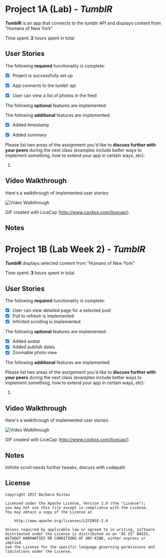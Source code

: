 # Project 1A (Lab) - *TumblR*

**TumblR** is an app that connects to the tumblr API and displays content from "Humans of New York" 

Time spent: **2** hours spent in total

## User Stories

The following **required** functionality is complete:

- [X] Project is successfully set up
- [X] App connects to the tumblr api
- [X] User can view a list of photos in the feed


The following **optional** features are implemented:



The following **additional** features are implemented:

- [X] Added timestamp
- [X] Added summary


Please list two areas of the assignment you'd like to **discuss further with your peers** during the next class (examples include better ways to implement something, how to extend your app in certain ways, etc):

1. 

## Video Walkthrough 

Here's a walkthrough of implemented user stories:

<img src='http://i.imgur.com/K3iNfXF.gif' title='Video Walkthrough' width='' alt='Video Walkthrough' />

GIF created with LiceCap (http://www.cockos.com/licecap/).

## Notes



# Project 1B (Lab Week 2) - *TumblR*

**TumblR** displays selected content from "Humans of New York" 

Time spent: **3** hours spent in total

## User Stories

The following **required** functionality is complete:

- [X] User can view detailed page for a selected post
- [X] Pull to refresh is implemented
- [X] Infinited scrolling is implemented 

The following **optional** features are implemented:

- [X] Added avatar
- [X] Added publish dates
- [X] Zoomable photo view

The following **additional** features are implemented:




Please list two areas of the assignment you'd like to **discuss further with your peers** during the next class (examples include better ways to implement something, how to extend your app in certain ways, etc):

1. 

## Video Walkthrough 

Here's a walkthrough of implemented user stories:

<img src='...' title='Video Walkthrough' width='' alt='Video Walkthrough' />

GIF created with LiceCap (http://www.cockos.com/licecap/).

## Notes

Infinite scroll needs further tweaks, discuss with codepath

## License

    Copyright 2017 Barbara Ristau

    Licensed under the Apache License, Version 2.0 (the "License");
    you may not use this file except in compliance with the License.
    You may obtain a copy of the License at

        http://www.apache.org/licenses/LICENSE-2.0

    Unless required by applicable law or agreed to in writing, software
    distributed under the License is distributed on an "AS IS" BASIS,
    WITHOUT WARRANTIES OR CONDITIONS OF ANY KIND, either express or implied.
    See the License for the specific language governing permissions and
    limitations under the License.
